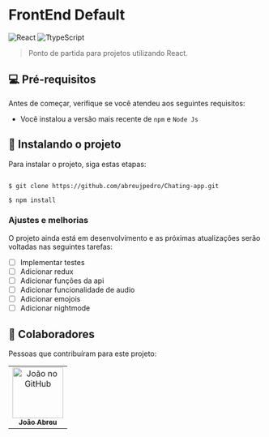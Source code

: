 # FrontEnd Default

![React](https://camo.githubusercontent.com/ab4c3c731a174a63df861f7b118d6c8a6c52040a021a552628db877bd518fe84/68747470733a2f2f696d672e736869656c64732e696f2f62616467652f72656163742d2532333230323332612e7376673f7374796c653d666f722d7468652d6261646765266c6f676f3d7265616374266c6f676f436f6c6f723d253233363144414642)
![TtypeScript](https://camo.githubusercontent.com/ee71fcc1aa3d059265517741dffc4161922fd744377e7a5f07c43381d0aa9aac/68747470733a2f2f696d672e736869656c64732e696f2f62616467652f747970657363726970742d2532333030374143432e7376673f7374796c653d666f722d7468652d6261646765266c6f676f3d74797065736372697074266c6f676f436f6c6f723d7768697465)

> Ponto de partida para projetos utilizando React.

## 💻 Pré-requisitos

Antes de começar, verifique se você atendeu aos seguintes requisitos:

- Você instalou a versão mais recente de `npm` e `Node Js`

## 🚀 Instalando o projeto

Para instalar o projeto, siga estas etapas:

```

$ git clone https://github.com/abreujpedro/Chating-app.git

$ npm install

```

### Ajustes e melhorias

O projeto ainda está em desenvolvimento e as próximas atualizações serão voltadas nas seguintes tarefas:

- [ ] Implementar testes
- [ ] Adicionar redux
- [ ] Adicionar funções da api
- [ ] Adicionar funcionalidade de audio
- [ ] Adicionar emojois
- [ ] Adicionar nightmode

## 🤝 Colaboradores

Pessoas que contribuíram para este projeto:

<table>
  <tr>
    <td align="center">
      <a href="https://github.com/abreujpedro" target="_blank">
        <img src="https://avatars.githubusercontent.com/u/78066198?v=4" width="100px;" alt="João no GitHub"/><br>
        <sub>
          <b>João Abreu</b>
        </sub>
      </a>
    </td>
  </tr>
</table>
